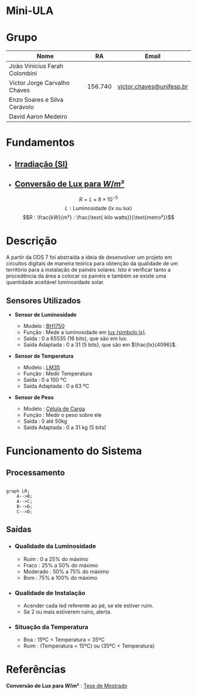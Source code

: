 # Mini-ULA

# Grupo

| Nome                          | RA      | Email                    |
| ----------------------------- | ------- | ------------------------ |
| João Vinicius Farah Colombini |         |                          |
| Victor Jorge Carvalho Chaves  | 156.740 | victor.chaves@unifesp.br |
| Enzo Soares e Silva Cerávolo  |         |                          |
| David Aaron Medeiro           |         |                          |


# Fundamentos

- ## [Irradiação (SI)](https://en.wikipedia.org/wiki/Irradiance#:~:text=The%20SI%20unit%20of%20irradiance,to%20confusion%20with%20radiant%20intensity)

- ## [Conversão de Lux para $W/m²$](https://fenix.tecnico.ulisboa.pt/downloadFile/1970719973966843/MasterThesis_70481.pdf)

$$R = L \times 8 \times 10^{-5} $$
$$L :\text{Luminosidade (lx ou lux)}$$
$$R : \frac{kW}{m²} : \frac{\text{ kilo watts}}{\text{metro²}}$$


# Descrição

A partir da ODS 7 foi abstraída a ideia de desenvolver um projeto em circuitos digitais de maneira teórica para obtenção da qualidade de um território para a instalação de painéis solares. Isto é verificar tanto a procedência da área a colocar os painéis e também se existe uma quantidade aceitável luminosidade solar.

## **Sensores Utilizados**
- **Sensor de Luminosidade** 
    - Modelo : [BH1750](https://imasters.com.br/desenvolvimento/como-funciona-o-sensor-de-luz-bh1750)
    - Função : Mede a luminosidade em [lux (simbolo lx)](https://en.wikipedia.org/wiki/Lux).
    - Saída : 0 a 65535 (16 bits), que são em lux.
    - Saída Adaptada : 0 a 31 (5 bits), que são em $\frac{lx}{4096}$.

- **Sensor de Temperatura** 
  - Modelo : [LM35](https://blogmasterwalkershop.com.br/arduino/como-usar-com-arduino-sensor-de-temperatura-lm35)
  - Função : Medir Temperatura
  - Saída : 0 a 100 ºC
  - Saída Adaptada : 0 a 63 ºC

- **Sensor de Peso** 
  - Modelo : [Célula de Carga](https://www.robocore.net/tutoriais/celula-de-carga-hx711-com-arduino)
  - Função : Medir o peso sobre ele
  - Saída : 0 até 50kg
  - Saída Adaptada : 0 a 31 kg (5 bits)



# Funcionamento do Sistema

## Processamento

```mermaid

graph LR;
    A-->B;
    A-->C;
    B-->D;
    C-->D;
```

## Saídas

- ### Qualidade da Luminosidade 
  - Ruim : 0 a 25% do máximo
  - Fraco : 25% a 50% do máximo
  - Moderado : 50% a 75% do máximo
  - Bom : 75% a 100% do máximo

- ### Qualidade de Instalação
  - Acender cada led referente ao pé, se ele estiver ruim.
  - Se 2 ou mais estiverem ruins, alerta.

- ### Situação da Temperatura
  - Boa : 15ºC < Temperatura < 35ºC
  - Ruim : (Temperatura < 15ºC) ou (35ºC < Temperatura)

	

# Referências

**Conversão de Lux para $W/m²$** : [Tese de Mestrado](https://fenix.tecnico.ulisboa.pt/downloadFile/1970719973966843/MasterThesis_70481.pdf)

